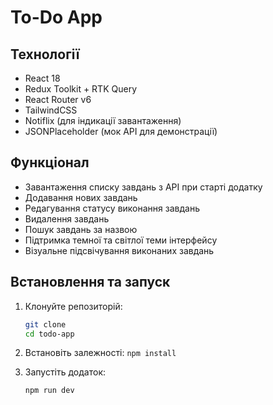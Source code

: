 # To-Do App

## Технології

- React 18
- Redux Toolkit + RTK Query
- React Router v6
- TailwindCSS
- Notiflix (для індикації завантаження)
- JSONPlaceholder (мок API для демонстрації)

## Функціонал

- Завантаження списку завдань з API при старті додатку
- Додавання нових завдань
- Редагування статусу виконання завдань
- Видалення завдань
- Пошук завдань за назвою
- Підтримка темної та світлої теми інтерфейсу
- Візуальне підсвічування виконаних завдань

## Встановлення та запуск

1. Клонуйте репозиторій:

   ```bash
   git clone
   cd todo-app
   ```

2. Встановіть залежності:
   `npm install`

3. Запустіть додаток:

   `npm run dev `
